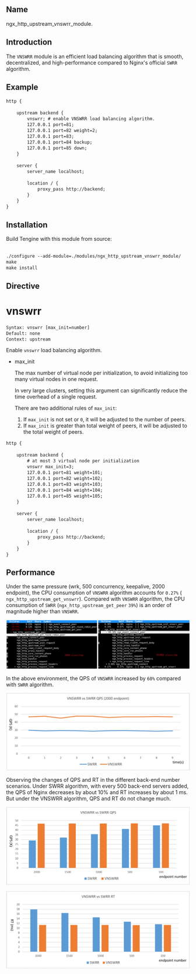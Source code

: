 
## Name

ngx_http_upstream_vnswrr_module.


## Introduction

The `VNSWRR` module is an efficient load balancing algorithm that is smooth, decentralized, and high-performance compared to Nginx's official `SWRR` algorithm.


## Example

```
http {

    upstream backend {
        vnswrr; # enable VNSWRR load balancing algorithm.
        127.0.0.1 port=81;
        127.0.0.1 port=82 weight=2;
        127.0.0.1 port=83;
        127.0.0.1 port=84 backup;
        127.0.0.1 port=85 down;
    }
    
    server {
        server_name localhost;
        
        location / {
            proxy_pass http://backend;
        }
    }
}

```
    
## Installation

Build Tengine with this module from source:

```

./configure --add-module=./modules/ngx_http_upstream_vnswrr_module/
make
make install

```
    

## Directive

vnswrr
=======
```
Syntax: vnswrr [max_init=number]
Default: none
Context: upstream
```

Enable `vnswrr` load balancing algorithm. 

- max_init

    The max number of virtual node per initialization, to avoid initializing too many virtual nodes in one request.

    In very large clusters, setting this argument can significantly reduce the time overhead of a single request.

    There are two additional rules of `max_init`:
    1. If `max_init` is not set or `0`, it will be adjusted to the number of peers.
    2. If `max_init` is greater than total weight of peers, it will be adjusted to the total weight of peers.

```
http {

    upstream backend {
        # at most 3 virtual node per initialization
        vnswrr max_init=3;
        127.0.0.1 port=81 weight=101;
        127.0.0.1 port=82 weight=102;
        127.0.0.1 port=83 weight=103;
        127.0.0.1 port=84 weight=104;
        127.0.0.1 port=85 weight=105;
    }
    
    server {
        server_name localhost;
        
        location / {
            proxy_pass http://backend;
        }
    }
}
```

## Performance


Under the same pressure (wrk, 500 concurrency, keepalive, 2000 endpoint), the CPU consumption of `VNSWRR` algorithm accounts for `0.27%` ( `ngx_http_upstream_get_vnswrr`).
Compared with `VNSWRR` algorithm, the CPU consumption of `SWRR` (`ngx_http_upstream_get_peer` `39%`) is an order of magnitude higher than `VNSWRR`.


![image](/docs/image/vnswrr_vs_swrr_fhot.png)

In the above environment, the QPS of `VNSWRR` increased by `60%` compared with `SWRR` algorithm.


![image](/docs/image/vnswrr_vs_swrr_2000.png)


Observing the changes of QPS and RT in the different back-end number scenarios. 
Under SWRR algorithm, with every 500 back-end servers added, the QPS of Nginx decreases by about 10% and RT increases by about 1 ms. But under the VNSWRR algorithm, QPS and RT do not change much.


![image](/docs/image/vnswrr_vs_swrr_qps.png)

![image](/docs/image/vnswrr_vs_swrr_rt.png)

